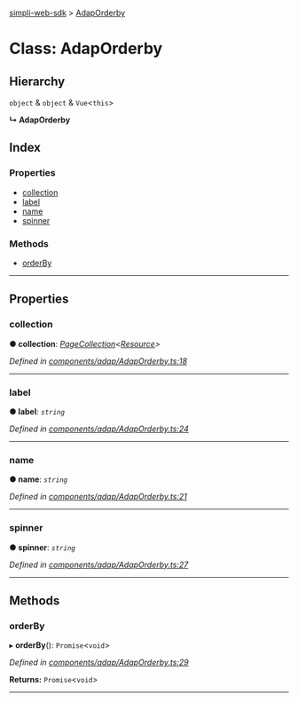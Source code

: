 [simpli-web-sdk](../README.md) > [AdapOrderby](../classes/adaporderby.md)

# Class: AdapOrderby

## Hierarchy

 `object` & `object` & `Vue`<`this`>

**↳ AdapOrderby**

## Index

### Properties

* [collection](adaporderby.md#collection)
* [label](adaporderby.md#label)
* [name](adaporderby.md#name)
* [spinner](adaporderby.md#spinner)

### Methods

* [orderBy](adaporderby.md#orderby)

---

## Properties

<a id="collection"></a>

###  collection

**● collection**: *[PageCollection](pagecollection.md)<[Resource](resource.md)>*

*Defined in [components/adap/AdapOrderby.ts:18](https://github.com/simplitech/simpli-web-sdk/blob/2a29ffa/src/components/adap/AdapOrderby.ts#L18)*

___
<a id="label"></a>

###  label

**● label**: *`string`*

*Defined in [components/adap/AdapOrderby.ts:24](https://github.com/simplitech/simpli-web-sdk/blob/2a29ffa/src/components/adap/AdapOrderby.ts#L24)*

___
<a id="name"></a>

###  name

**● name**: *`string`*

*Defined in [components/adap/AdapOrderby.ts:21](https://github.com/simplitech/simpli-web-sdk/blob/2a29ffa/src/components/adap/AdapOrderby.ts#L21)*

___
<a id="spinner"></a>

###  spinner

**● spinner**: *`string`*

*Defined in [components/adap/AdapOrderby.ts:27](https://github.com/simplitech/simpli-web-sdk/blob/2a29ffa/src/components/adap/AdapOrderby.ts#L27)*

___

## Methods

<a id="orderby"></a>

###  orderBy

▸ **orderBy**(): `Promise`<`void`>

*Defined in [components/adap/AdapOrderby.ts:29](https://github.com/simplitech/simpli-web-sdk/blob/2a29ffa/src/components/adap/AdapOrderby.ts#L29)*

**Returns:** `Promise`<`void`>

___

